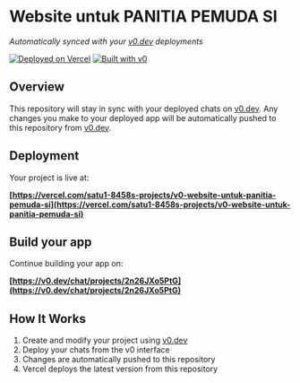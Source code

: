 # Website untuk PANITIA PEMUDA SI

*Automatically synced with your [v0.dev](https://v0.dev) deployments*

[![Deployed on Vercel](https://img.shields.io/badge/Deployed%20on-Vercel-black?style=for-the-badge&logo=vercel)](https://vercel.com/satu1-8458s-projects/v0-website-untuk-panitia-pemuda-si)
[![Built with v0](https://img.shields.io/badge/Built%20with-v0.dev-black?style=for-the-badge)](https://v0.dev/chat/projects/2n26JXo5PtG)

## Overview

This repository will stay in sync with your deployed chats on [v0.dev](https://v0.dev).
Any changes you make to your deployed app will be automatically pushed to this repository from [v0.dev](https://v0.dev).

## Deployment

Your project is live at:

**[https://vercel.com/satu1-8458s-projects/v0-website-untuk-panitia-pemuda-si](https://vercel.com/satu1-8458s-projects/v0-website-untuk-panitia-pemuda-si)**

## Build your app

Continue building your app on:

**[https://v0.dev/chat/projects/2n26JXo5PtG](https://v0.dev/chat/projects/2n26JXo5PtG)**

## How It Works

1. Create and modify your project using [v0.dev](https://v0.dev)
2. Deploy your chats from the v0 interface
3. Changes are automatically pushed to this repository
4. Vercel deploys the latest version from this repository
